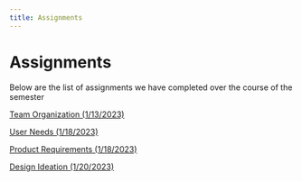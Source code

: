 ```yaml
---
title: Assignments
---
```


# Assignments

Below are the list of assignments we have completed over the course of the semester

[Team Organization (1/13/2023)](https://egr314-team201.github.io/Assignments/TeamOrganization/)

[User Needs (1/18/2023)](https://egr314-team201.github.io/Assignments/User-Needs/)

[Product Requirements (1/18/2023)](https://egr314-team201.github.io/Assignments/Product-Requirements/)

[Design Ideation (1/20/2023)](https://egr314-team201.github.io/Assignments/Design-Ideation/)

